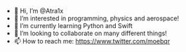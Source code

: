 - 👋 Hi, I’m @Atra1x
- 👀 I’m interested in programming, physics and aerospace!
- 🌱 I’m currently learning Python and Swift
- 💞️ I’m looking to collaborate on many different things!
- 📫 How to reach me: https://www.twitter.com/moebqr

<!---
Atra1x/Mohamed is a ✨ special ✨ repository because its `README.md` (this file) appears on your GitHub profile.
You can click the Preview link to take a look at your changes.
--->
